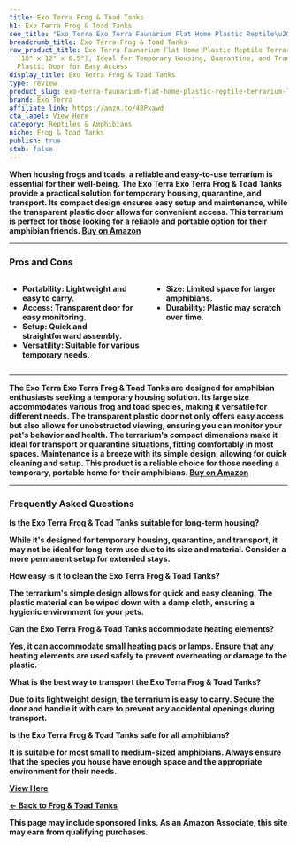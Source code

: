 ```yaml
---
title: Exo Terra Frog & Toad Tanks
h1: Exo Terra Frog & Toad Tanks
seo_title: "Exo Terra Exo Terra Faunarium Flat Home Plastic Reptile\u2026"
breadcrumb_title: Exo Terra Frog & Toad Tanks
raw_product_title: Exo Terra Faunarium Flat Home Plastic Reptile Terrarium, Large
  (18" x 12" x 6.5"), Ideal for Temporary Housing, Quarantine, and Transport, Transparent
  Plastic Door for Easy Access
display_title: Exo Terra Frog & Toad Tanks
type: review
product_slug: exo-terra-faunarium-flat-home-plastic-reptile-terrarium-large-18-x-12-x-72322e21
brand: Exo Terra
affiliate_link: https://amzn.to/48Pxawd
cta_label: View Here
category: Reptiles & Amphibians
niche: Frog & Toad Tanks
publish: true
stub: false
---
```


<div id="intro" class="full-width">
  <p><strong>When housing frogs and toads, a reliable and easy-to-use terrarium is essential for their well-being. The Exo Terra Exo Terra Frog & Toad Tanks provide a practical solution for temporary housing, quarantine, and transport. Its compact design ensures easy setup and maintenance, while the transparent plastic door allows for convenient access. This terrarium is perfect for those looking for a reliable and portable option for their amphibian friends. <a href="https://amzn.to/48Pxawd" rel="nofollow sponsored noopener" target="_blank"><strong>Buy on Amazon</strong></a></p>
</div>

<hr />
<h3 id="pros-cons">Pros and Cons</h3>
<div class="pc-grid" style="display:grid;grid-template-columns:1fr 1fr;gap:16px;">
  <ul>
    <li><strong>Portability:</strong> Lightweight and easy to carry.</li>
    <li><strong>Access:</strong> Transparent door for easy monitoring.</li>
    <li><strong>Setup:</strong> Quick and straightforward assembly.</li>
    <li><strong>Versatility:</strong> Suitable for various temporary needs.</li>
  </ul>
  <ul>
    <li><strong>Size:</strong> Limited space for larger amphibians.</li>
    <li><strong>Durability:</strong> Plastic may scratch over time.</li>
  </ul>
</div>
<hr />

<div class="full-width">
  <p>The Exo Terra Exo Terra Frog & Toad Tanks are designed for amphibian enthusiasts seeking a temporary housing solution. Its large size accommodates various frog and toad species, making it versatile for different needs. The transparent plastic door not only offers easy access but also allows for unobstructed viewing, ensuring you can monitor your pet's behavior and health. The terrarium's compact dimensions make it ideal for transport or quarantine situations, fitting comfortably in most spaces. Maintenance is a breeze with its simple design, allowing for quick cleaning and setup. This product is a reliable choice for those needing a temporary, portable home for their amphibians. <a href="https://amzn.to/48Pxawd" rel="nofollow sponsored noopener" target="_blank"><strong>Buy on Amazon</strong></a></p>
</div>

<hr />
<h3 id="faqs">Frequently Asked Questions</h3>

<p><strong>Is the Exo Terra Frog & Toad Tanks suitable for long-term housing?</strong></p>
<p>While it's designed for temporary housing, quarantine, and transport, it may not be ideal for long-term use due to its size and material. Consider a more permanent setup for extended stays.</p>

<p><strong>How easy is it to clean the Exo Terra Frog & Toad Tanks?</strong></p>
<p>The terrarium's simple design allows for quick and easy cleaning. The plastic material can be wiped down with a damp cloth, ensuring a hygienic environment for your pets.</p>

<p><strong>Can the Exo Terra Frog & Toad Tanks accommodate heating elements?</strong></p>
<p>Yes, it can accommodate small heating pads or lamps. Ensure that any heating elements are used safely to prevent overheating or damage to the plastic.</p>

<p><strong>What is the best way to transport the Exo Terra Frog & Toad Tanks?</strong></p>
<p>Due to its lightweight design, the terrarium is easy to carry. Secure the door and handle it with care to prevent any accidental openings during transport.</p>

<p><strong>Is the Exo Terra Frog & Toad Tanks safe for all amphibians?</strong></p>
<p>It is suitable for most small to medium-sized amphibians. Always ensure that the species you house have enough space and the appropriate environment for their needs.</p>
<p><a class="btn" href="https://amzn.to/48Pxawd" target="_blank" rel="nofollow sponsored noopener">View Here</a></p>
<p><a href="/roundups/reptiles-amphibians/frog-toad-tanks/">← Back to Frog & Toad Tanks</a></p>
<aside class="disclosure">This page may include sponsored links. As an Amazon Associate, this site may earn from qualifying purchases.</aside>
